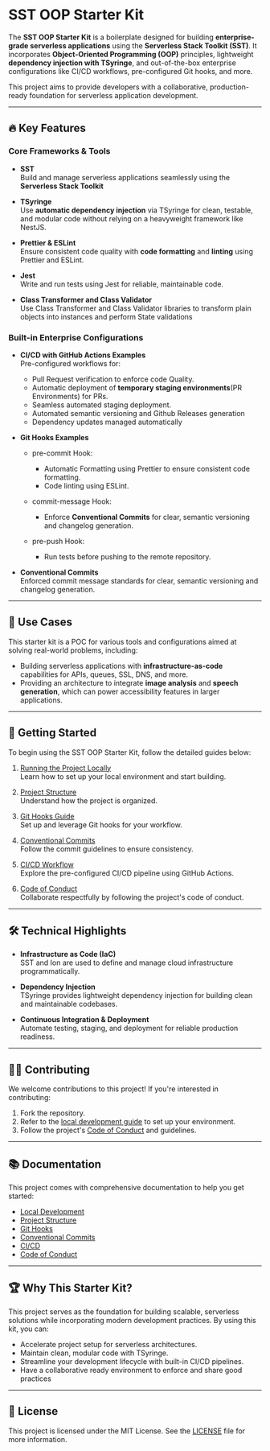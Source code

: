 # SST OOP Starter Kit

The **SST OOP Starter Kit** is a boilerplate designed for building **enterprise-grade serverless applications**
using the **Serverless Stack Toolkit (SST)**. It incorporates **Object-Oriented Programming (OOP)** principles,
lightweight **dependency injection with TSyringe**, and out-of-the-box enterprise configurations like CI/CD workflows,
pre-configured Git hooks, and more.

This project aims to provide developers with a collaborative, production-ready foundation for serverless application
development.

---

## 🔥 Key Features

### Core Frameworks & Tools

- **SST**  
  Build and manage serverless applications seamlessly using the **Serverless Stack Toolkit**

- **TSyringe**  
  Use **automatic dependency injection** via TSyringe for clean, testable, and modular code without relying on a heavyweight framework like NestJS.

- **Prettier & ESLint**  
  Ensure consistent code quality with **code formatting** and **linting** using Prettier and ESLint.

- **Jest**  
  Write and run tests using Jest for reliable, maintainable code.

- **Class Transformer and Class Validator**  
  Use Class Transformer and Class Validator libraries to transform plain objects into instances and perform State validations

### Built-in Enterprise Configurations

- **CI/CD with GitHub Actions Examples**  
  Pre-configured workflows for:

  - Pull Request verification to enforce code Quality.
  - Automatic deployment of **temporary staging environments**(PR Environments) for PRs.
  - Seamless automated staging deployment.
  - Automated semantic versioning and Github Releases generation
  - Dependency updates managed automatically

- **Git Hooks Examples**

  - pre-commit Hook:

    - Automatic Formatting using Prettier to ensure consistent code formatting.
    - Code linting using ESLint.

  - commit-message Hook:

    - Enforce **Conventional Commits** for clear, semantic versioning and changelog generation.

  - pre-push Hook:
    - Run tests before pushing to the remote repository.

- **Conventional Commits**  
  Enforced commit message standards for clear, semantic versioning and changelog generation.

---

## 🌟 Use Cases

This starter kit is a POC for various tools and configurations aimed at solving real-world problems, including:

- Building serverless applications with **infrastructure-as-code** capabilities for APIs, queues, SSL, DNS, and more.
- Providing an architecture to integrate **image analysis** and **speech generation**, which can power accessibility features in larger applications.

---

## 🚀 Getting Started

To begin using the SST OOP Starter Kit, follow the detailed guides below:

1. [Running the Project Locally](./docs/LOCAL_DEVELOPMENT.md)  
   Learn how to set up your local environment and start building.

2. [Project Structure](./docs/PROJECT_STRUCTURE.md)  
   Understand how the project is organized.

3. [Git Hooks Guide](./docs/GIT_HOOKS.md)  
   Set up and leverage Git hooks for your workflow.

4. [Conventional Commits](./docs/CONVENTIONAL_COMMITS.md)  
   Follow the commit guidelines to ensure consistency.

5. [CI/CD Workflow](./docs/CI&CD.md)  
   Explore the pre-configured CI/CD pipeline using GitHub Actions.

6. [Code of Conduct](./CODE_OF_CONDUCT.md)  
   Collaborate respectfully by following the project's code of conduct.

---

## 🛠 Technical Highlights

- **Infrastructure as Code (IaC)**  
  SST and Ion are used to define and manage cloud infrastructure programmatically.

- **Dependency Injection**  
  TSyringe provides lightweight dependency injection for building clean and maintainable codebases.

- **Continuous Integration & Deployment**  
  Automate testing, staging, and deployment for reliable production readiness.

---

## 🧑‍💻 Contributing

We welcome contributions to this project! If you're interested in contributing:

1. Fork the repository.
2. Refer to the [local development guide](./docs/LOCAL_DEVELOPMENT.md) to set up your environment.
3. Follow the project's [Code of Conduct](./CODE_OF_CONDUCT.md) and guidelines.

---

## 📚 Documentation

This project comes with comprehensive documentation to help you get started:

- [Local Development](./docs/LOCAL_DEVELOPMENT.md)
- [Project Structure](./docs/PROJECT_STRUCTURE.md)
- [Git Hooks](./docs/GIT_HOOKS.md)
- [Conventional Commits](./docs/CONVENTIONAL_COMMITS.md)
- [CI/CD](./docs/CI&CD.md)
- [Code of Conduct](./CODE_OF_CONDUCT.md)

---

## 🏆 Why This Starter Kit?

This project serves as the foundation for building scalable, serverless solutions while incorporating modern development practices. By using this kit, you can:

- Accelerate project setup for serverless architectures.
- Maintain clean, modular code with TSyringe.
- Streamline your development lifecycle with built-in CI/CD pipelines.
- Have a collaborative ready environment to enforce and share good practices

---

## 📢 License

This project is licensed under the MIT License. See the [LICENSE](./LICENSE) file for more information.
